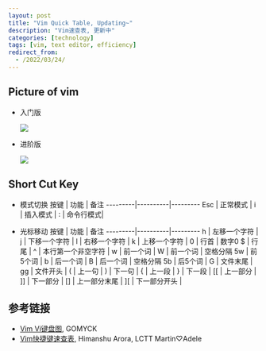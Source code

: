 ```yaml
---
layout: post
title: "Vim Quick Table, Updating~"
description: "Vim速查表, 更新中"
categories: [technology]
tags: [vim, text editor, efficiency]
redirect_from:
  - /2022/03/24/
---
```


## Picture of vim
- 入门版

  ![](https://raw.iqiq.io/ElmTran/ImgStg/main/img/vim_cn.gif)

- 进阶版

  ![](https://raw.iqiq.io/ElmTran/ImgStg/main/img/vim_programmers_300DPI.png)

## Short Cut Key
- 模式切换
    按键 | 功能 | 备注
    ---------|----------|---------
    Esc | 正常模式 |
    i | 插入模式 |
    : | 命令行模式|

- 光标移动
    按键 | 功能 | 备注
    ---------|----------|---------
    h | 左移一个字符 |
    j | 下移一个字符 |
    l | 右移一个字符 |
    k | 上移一个字符 |
    0 | 行首 | 数字0
    $ | 行尾 |
    ^ | 本行第一个非空字符 |
    w | 前一个词 |
    W | 前一个词 | 空格分隔
    5w | 前5个词 |
    b | 后一个词 |
    B | 后一个词 | 空格分隔
    5b | 后5个词 |
    G | 文件末尾 |
    gg | 文件开头 |
    ( | 上一句 |
    ) | 下一句 |
    { | 上一段 |
    } | 下一段 |
    [[ | 上一部分 |
    ]] | 下一部分 |
    [] | 上一部分末尾 |
    ][ | 下一部分开头 |

## 参考链接
- [Vim Vi键盘图](https://blog.gomyck.com/posts/vimKeyboard/), GOMYCK
- [Vim快捷键速查表](https://linux.cn/article-8144-1.html), Himanshu Arora, LCTT Martin♡Adele